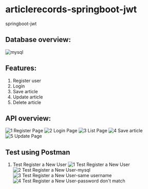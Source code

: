 # articlerecords-springboot-jwt
springboot-jwt

## Database overview:
![mysql](https://user-images.githubusercontent.com/105952128/232654617-33d5c8ef-b62e-4b5e-adee-22f8b53606e0.png)

## Features:
1. Register user
2. Login
3. Save article
4. Update article
5. Delete article

## API overview:
![1  Register Page](https://user-images.githubusercontent.com/105952128/232654976-e85b1d5c-36b7-4b28-8b98-66cfcca2f2b9.png)
![2  Login Page](https://user-images.githubusercontent.com/105952128/232655028-db38d2b5-1d93-4b54-bf63-ff0fd1dddc5a.png)
![3  List Page](https://user-images.githubusercontent.com/105952128/232655178-3cccc4b1-ca73-4bb0-9994-c5987ae0e58a.png)
![4  Save article](https://user-images.githubusercontent.com/105952128/232655213-539846c9-c775-4d3b-abed-a34223267551.png)
![5  Update Page](https://user-images.githubusercontent.com/105952128/232655224-dc5425a2-cd11-4c99-b412-c467ffdefdf4.png)

## Test using Postman
1. Test Register a New User
![1  Test Register a New User](https://user-images.githubusercontent.com/105952128/232656073-11a8c428-43dd-420e-b226-3961ad49fdba.png)
![2  Test Register a New User-mysql](https://user-images.githubusercontent.com/105952128/232656086-9374ae6c-2ec1-41bd-8eae-a17d9a4fc68b.png)
![3  Test Register a New User-same username](https://user-images.githubusercontent.com/105952128/232656098-3fc5b671-86a5-4e38-9379-e1f58fc6a83f.png)
![4  Test Register a New User-password don't match](https://user-images.githubusercontent.com/105952128/232656102-0ebeb102-78fb-4647-925e-8e8f3c886004.png)
